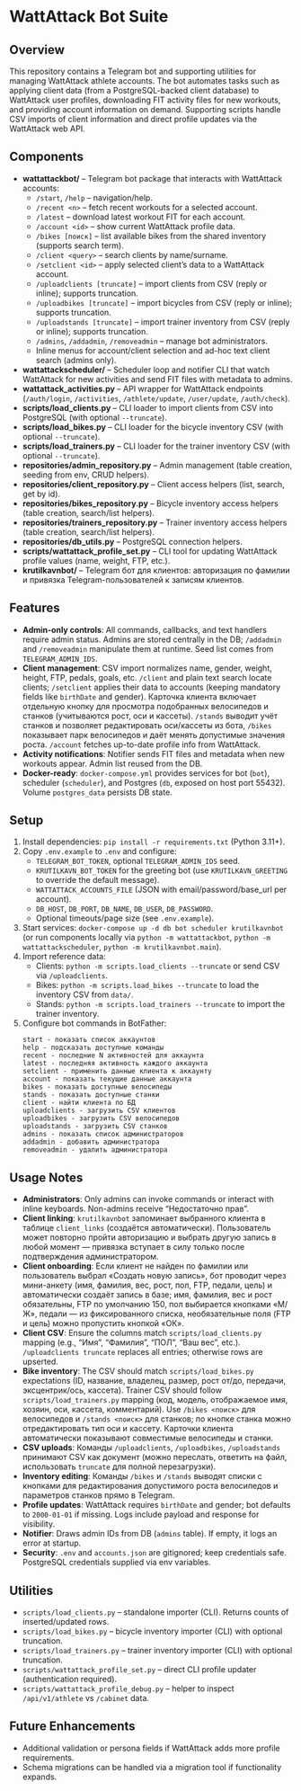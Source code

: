 # WattAttack Bot Suite

## Overview
This repository contains a Telegram bot and supporting utilities for managing WattAttack athlete accounts. The bot automates tasks such as applying client data (from a PostgreSQL-backed client database) to WattAttack user profiles, downloading FIT activity files for new workouts, and providing account information on demand. Supporting scripts handle CSV imports of client information and direct profile updates via the WattAttack web API.

## Components
- **wattattackbot/** – Telegram bot package that interacts with WattAttack accounts:
  - `/start`, `/help` – navigation/help.
  - `/recent <n>` – fetch recent workouts for a selected account.
  - `/latest` – download latest workout FIT for each account.
  - `/account <id>` – show current WattAttack profile data.
  - `/bikes [поиск]` – list available bikes from the shared inventory (supports search term).
  - `/client <query>` – search clients by name/surname.
  - `/setclient <id>` – apply selected client’s data to a WattAttack account.
  - `/uploadclients [truncate]` – import clients from CSV (reply or inline); supports truncation.
  - `/uploadbikes [truncate]` – import bicycles from CSV (reply or inline); supports truncation.
  - `/uploadstands [truncate]` – import trainer inventory from CSV (reply or inline); supports truncation.
  - `/admins`, `/addadmin`, `/removeadmin` – manage bot administrators.
  - Inline menus for account/client selection and ad-hoc text client search (admins only).
- **wattattackscheduler/** – Scheduler loop and notifier CLI that watch WattAttack for new activities and send FIT files with metadata to admins.
- **wattattack_activities.py** – API wrapper for WattAttack endpoints (`/auth/login`, `/activities`, `/athlete/update`, `/user/update`, `/auth/check`).
- **scripts/load_clients.py** – CLI loader to import clients from CSV into PostgreSQL (with optional `--truncate`).
- **scripts/load_bikes.py** – CLI loader for the bicycle inventory CSV (with optional `--truncate`).
- **scripts/load_trainers.py** – CLI loader for the trainer inventory CSV (with optional `--truncate`).
- **repositories/admin_repository.py** – Admin management (table creation, seeding from env, CRUD helpers).
- **repositories/client_repository.py** – Client access helpers (list, search, get by id).
- **repositories/bikes_repository.py** – Bicycle inventory access helpers (table creation, search/list helpers).
- **repositories/trainers_repository.py** – Trainer inventory access helpers (table creation, search/list helpers).
- **repositories/db_utils.py** – PostgreSQL connection helpers.
- **scripts/wattattack_profile_set.py** – CLI tool for updating WattAttack profile values (name, weight, FTP, etc.).
- **krutilkavnbot/** – Telegram бот для клиентов: авторизация по фамилии и привязка Telegram-пользователей к записям клиентов.

## Features
- **Admin-only controls**: All commands, callbacks, and text handlers require admin status. Admins are stored centrally in the DB; `/addadmin` and `/removeadmin` manipulate them at runtime. Seed list comes from `TELEGRAM_ADMIN_IDS`.
- **Client management**: CSV import normalizes name, gender, weight, height, FTP, pedals, goals, etc. `/client` and plain text search locate clients; `/setclient` applies their data to accounts (keeping mandatory fields like `birthDate` and gender). Карточка клиента включает отдельную кнопку для просмотра подобранных велосипедов и станков (учитываются рост, оси и кассеты). `/stands` выводит учёт станков и позволяет редактировать оси/кассеты из бота, `/bikes` показывает парк велосипедов и даёт менять допустимые значения роста. `/account` fetches up-to-date profile info from WattAttack.
- **Activity notifications**: Notifier sends FIT files and metadata when new workouts appear. Admin list reused from the DB.
- **Docker-ready**: `docker-compose.yml` provides services for bot (`bot`), scheduler (`scheduler`), and Postgres (`db`, exposed on host port 55432). Volume `postgres_data` persists DB state.

## Setup
1. Install dependencies: `pip install -r requirements.txt` (Python 3.11+).
2. Copy `.env.example` to `.env` and configure:
   - `TELEGRAM_BOT_TOKEN`, optional `TELEGRAM_ADMIN_IDS` seed.
   - `KRUTILKAVN_BOT_TOKEN` for the greeting bot (use `KRUTILKAVN_GREETING` to override the default message).
   - `WATTATTACK_ACCOUNTS_FILE` (JSON with email/password/base_url per account).
   - `DB_HOST`, `DB_PORT`, `DB_NAME`, `DB_USER`, `DB_PASSWORD`.
   - Optional timeouts/page size (see `.env.example`).
3. Start services: `docker-compose up -d db bot scheduler krutilkavnbot` (or run components locally via `python -m wattattackbot`, `python -m wattattackscheduler`, `python -m krutilkavnbot.main`).
4. Import reference data:
   - Clients: `python -m scripts.load_clients --truncate` or send CSV via `/uploadclients`.
   - Bikes: `python -m scripts.load_bikes --truncate` to load the inventory CSV from `data/`.
   - Stands: `python -m scripts.load_trainers --truncate` to import the trainer inventory.
5. Configure bot commands in BotFather:
   ```
   start - показать список аккаунтов
   help - подсказать доступные команды
   recent - последние N активностей для аккаунта
   latest - последняя активность каждого аккаунта
   setclient - применить данные клиента к аккаунту
   account - показать текущие данные аккаунта
   bikes - показать доступные велосипеды
   stands - показать доступные станки
   client - найти клиента по БД
   uploadclients - загрузить CSV клиентов
   uploadbikes - загрузить CSV велосипедов
   uploadstands - загрузить CSV станков
   admins - показать список администраторов
   addadmin - добавить администратора
   removeadmin - удалить администратора
   ```

## Usage Notes
- **Administrators**: Only admins can invoke commands or interact with inline keyboards. Non-admins receive “Недостаточно прав”.
- **Client linking**: `krutilkavnbot` запоминает выбранного клиента в таблице `client_links` (создаётся автоматически). Пользователь может повторно пройти авторизацию и выбрать другую запись в любой момент — привязка вступает в силу только после подтверждения администратором.
- **Client onboarding**: Если клиент не найден по фамилии или пользователь выбрал «Создать новую запись», бот проводит через мини-анкету (имя, фамилия, вес, рост, пол, FTP, педали, цель) и автоматически создаёт запись в базе; имя, фамилия, вес и рост обязательны, FTP по умолчанию 150, пол выбирается кнопками «М/Ж», педали — из фиксированного списка, необязательные поля (FTP и цель) можно пропустить кнопкой «ОК».
- **Client CSV**: Ensure the columns match `scripts/load_clients.py` mapping (e.g., “Имя”, “Фамилия”, “ПОЛ”, “Ваш вес”, etc.). `/uploadclients truncate` replaces all entries; otherwise rows are upserted.
- **Bike inventory**: The CSV should match `scripts/load_bikes.py` expectations (ID, название, владелец, размер, рост от/до, передачи, эксцентрик/ось, кассета). Trainer CSV should follow `scripts/load_trainers.py` mapping (код, модель, отображаемое имя, хозяин, оси, кассета, комментарий). Use `/bikes <поиск>` для велосипедов и `/stands <поиск>` для станков; по кнопке станка можно отредактировать тип оси и кассету. Карточки клиента автоматически показывают совместимые велосипеды и станки.
- **CSV uploads**: Команды `/uploadclients`, `/uploadbikes`, `/uploadstands` принимают CSV как документ (можно переслать, ответить на файл, использовать `truncate` для полной перезагрузки).
- **Inventory editing**: Команды `/bikes` и `/stands` выводят списки с кнопками для редактирования допустимого роста велосипедов и параметров станков прямо в Telegram.
- **Profile updates**: WattAttack requires `birthDate` and gender; bot defaults to `2000-01-01` if missing. Logs include payload and response for visibility.
- **Notifier**: Draws admin IDs from DB (`admins` table). If empty, it logs an error at startup.
- **Security**: `.env` and `accounts.json` are gitignored; keep credentials safe. PostgreSQL credentials supplied via env variables.

## Utilities
- `scripts/load_clients.py` – standalone importer (CLI). Returns counts of inserted/updated rows.
- `scripts/load_bikes.py` – bicycle inventory importer (CLI) with optional truncation.
- `scripts/load_trainers.py` – trainer inventory importer (CLI) with optional truncation.
- `scripts/wattattack_profile_set.py` – direct CLI profile updater (authentication required).
- `scripts/wattattack_profile_debug.py` – helper to inspect `/api/v1/athlete` vs `/cabinet` data.

## Future Enhancements
- Additional validation or persona fields if WattAttack adds more profile requirements.
- Schema migrations can be handled via a migration tool if functionality expands.
